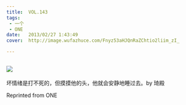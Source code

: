 ```yaml
---
title:	VOL.143
tags:
 - 一个
 - ONE
date:	2013/02/27 1:43:49
cover:	http://image.wufazhuce.com/Fnyz53aHJQnRaZChtio2liim_zI_

---
```

![](http://image.wufazhuce.com/Fnyz53aHJQnRaZChtio2liim_zI_)
---

坏情绪是打不死的，但摸摸他的头，他就会安静地睡过去。by 琦殿
 
Reprinted from ONE
